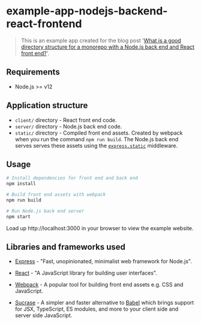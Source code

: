 # example-app-nodejs-backend-react-frontend  
 
> This is an example app created for the blog post '[What is a good directory structure for a monorepo with a Node.js back end and React front end?](https://simonplend.com/what-is-a-good-directory-structure-for-a-monorepo-with-a-node-js-back-end-and-react-front-end/)'.

## Requirements  

- Node.js >= v12

## Application structure

- `client/` directory - React front end code.
- `server/` directory - Node.js back end code.
- `static/` directory - Compiled front end assets. Created by webpack when you run the
command `npm run build`. The Node.js back end serves serves these assets using the
[`express.static`](https://expressjs.com/en/starter/static-files.html#serving-static-files-in-express) middleware.

## Usage

```bash
# Install dependencies for front end and back end
npm install

# Build front end assets with webpack
npm run build

# Run Node.js back end server
npm start
```

Load up http://localhost:3000 in your browser to view the example website.

## Libraries and frameworks used

- [Express](https://expressjs.com/) - "Fast, unopinionated, minimalist web framework for Node.js".

- [React](https://reactjs.org/) - "A JavaScript library for building user interfaces".

- [Webpack](https://www.npmjs.com/package/webpack) - A popular tool for building
front end assets e.g. CSS and JavaScript.

- [Sucrase](https://www.npmjs.com/package/sucrase) - A simpler and faster
alternative to [Babel](https://babeljs.io/) which brings support
for JSX, TypeScript, ES modules, and more to your client side and server side
JavaScript.
